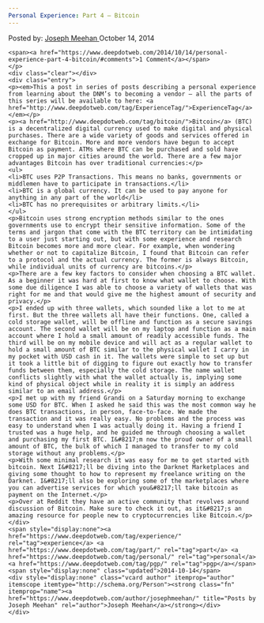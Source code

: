 ```yaml
---
Personal Experience: Part 4 – Bitcoin
---
```

<article class="post-listing post-6835 post type-post status-publish format-standard has-post-thumbnail hentry category-deepdot-news tag-experience tag-part tag-personal tag-pgp">
    <div class="post-inner">
    <p class="post-meta">
    <span>Posted by: <a href="https://www.deepdotweb.com/author/josephmeehan/" title="">Joseph Meehan </a></span>
    <span>October 14, 2014</span>
    
    <span><a href="https://www.deepdotweb.com/2014/10/14/personal-experience-part-4-bitcoin/#comments">1 Comment</a></span>
    </p>
    <div class="clear"></div>
    <div class="entry">
    <p><em>This a post in series of posts describing a personal experience from learning about the DNM’s to becoming a vendor – all the parts of this series will be available to here: <a href="http://www.deepdotweb.com/tag/ExperienceTag/">ExperienceTag</a></em></p>
    <p><a href="http://www.deepdotweb.com/tag/bitcoin/">Bitcoin</a> (BTC) is a decentralized digital currency used to make digital and physical purchases. There are a wide variety of goods and services offered in exchange for Bitcoin. More and more vendors have begun to accept Bitcoin as payment. ATMs where BTC can be purchased and sold have cropped up in major cities around the world. There are a few major advantages Bitcoin has over traditional currencies:</p>
    <ul>
    <li>BTC uses P2P Transactions. This means no banks, governments or middlemen have to participate in transactions.</li>
    <li>BTC is a global currency. It can be used to pay anyone for anything in any part of the world</li>
    <li>BTC has no prerequisites or arbitrary limits.</li>
    </ul>
    <p>Bitcoin uses strong encryption methods similar to the ones governments use to encrypt their sensitive information. Some of the terms and jargon that come with the BTC territory can be intimidating to a user just starting out, but with some experience and research Bitcoin becomes more and more clear. For example, when wondering whether or not to capitalize Bitcoin, I found that Bitcoin can refer to a protocol and the actual currency. The former is always Bitcoin, while individual units of currency are bitcoins.</p>
    <p>There are a few key factors to consider when choosing a BTC wallet. As a beginner it was hard at first to know what wallet to choose. With some due diligence I was able to choose a variety of wallets that was right for me and that would give me the highest amount of security and privacy.</p>
    <p>I ended up with three wallets, which sounded like a lot to me at first. But the three wallets all have their functions. One, called a cold storage wallet, will be offline and function as a secure savings account. The second wallet will be on my laptop and function as a main account where I hold a small amount of readily accessible funds. The third will be on my mobile device and will act as a regular wallet to hold a small amount of BTC similar to the physical wallet I carry in my pocket with USD cash in it. The wallets were simple to set up but it took a little bit of digging to figure out exactly how to transfer funds between them, especially the cold storage. The name wallet conflicts slightly with what the wallet actually is, implying some kind of physical object while in reality it is simply an address similar to an email address.</p>
    <p>I met up with my friend Grandi on a Saturday morning to exchange some USD for BTC. When I asked he said this was the most common way he does BTC transactions, in person, face-to-face. We made the transaction and it was really easy. No problems and the process was easy to understand when I was actually doing it. Having a friend I trusted was a huge help, and he guided me through choosing a wallet and purchasing my first BTC. I&#8217;m now the proud owner of a small amount of BTC, the bulk of which I managed to transfer to my cold storage without any problems.</p>
    <p>With some minimal research it was easy for me to get started with bitcoin. Next I&#8217;ll be diving into the Darknet Marketplaces and giving some thought to how to represent my freelance writing on the Darknet. I&#8217;ll also be exploring some of the marketplaces where you can advertise services for which you&#8217;ll take bitcoin as payment on the Internet.</p>
    <p>Over at Reddit they have an active community that revolves around discussion of Bitcoin. Make sure to check it out, as it&#8217;s an amazing resource for people new to cryptocurrencies like Bitcoin.</p>
    </div>
    <span style="display:none"><a href="https://www.deepdotweb.com/tag/experience/" rel="tag">experience</a> <a href="https://www.deepdotweb.com/tag/part/" rel="tag">part</a> <a href="https://www.deepdotweb.com/tag/personal/" rel="tag">personal</a> <a href="https://www.deepdotweb.com/tag/pgp/" rel="tag">pgp</a></span> <span style="display:none" class="updated">2014-10-14</span>
    <div style="display:none" class="vcard author" itemprop="author" itemscope itemtype="http://schema.org/Person"><strong class="fn" itemprop="name"><a href="https://www.deepdotweb.com/author/josephmeehan/" title="Posts by Joseph Meehan" rel="author">Joseph Meehan</a></strong></div>
    </div>
</article>

